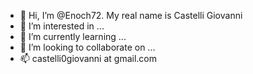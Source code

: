 - 👋 Hi, I’m @Enoch72. My real name is Castelli Giovanni
- 👀 I’m interested in ...
- 🌱 I’m currently learning ...
- 💞️ I’m looking to collaborate on ...
- 📫 castelli0giovanni at gmail.com

<!---
Enoch72/Enoch72 is a ✨ special ✨ repository because its `README.md` (this file) appears on your GitHub profile.
You can click the Preview link to take a look at your changes.
--->
